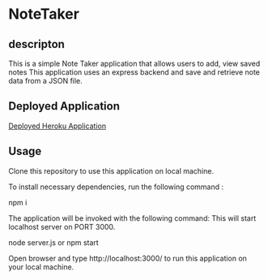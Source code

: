 # NoteTaker

## descripton
This is a simple Note Taker application that allows users to add, view saved notes This application uses an express backend and save and retrieve note data from a JSON file.

## Deployed Application
[Deployed Heroku Application](https://blooming-badlands-10908.herokuapp.com/)

## Usage 
Clone this repository to use this application on local machine.

To install necessary dependencies, run the following command :

npm i

The application will be invoked with the following command: This will start localhost server on PORT 3000.

node server.js or npm start

Open browser and type http://localhost:3000/ to run this application on your local machine.